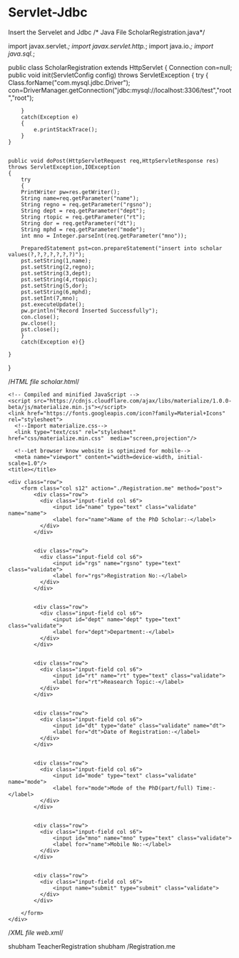 # Servlet-Jdbc
Insert the Servelet and Jdbc
/* Java File ScholarRegistration.java*/

import javax.servlet.*;
import javax.servlet.http.*;
import java.io.*;
import java.sql.*;

public class ScholarRegistration extends HttpServlet
{
	Connection con=null;
	public void init(ServletConfig config) throws ServletException
	{
		try
		{
			Class.forName("com.mysql.jdbc.Driver");
			con=DriverManager.getConnection("jdbc:mysql://localhost:3306/test","root","root");

		}
		catch(Exception e)
		{
			e.printStackTrace();
		}
	}


	public void doPost(HttpServletRequest req,HttpServletResponse res) throws ServletException,IOException
	{
		try
		{
		PrintWriter pw=res.getWriter();
		String name=req.getParameter("name");
		String regno = req.getParameter("rgsno");
		String dept = req.getParameter("dept");
		String rtopic = req.getParameter("rt");
		String dor = req.getParameter("dt");
		String mphd = req.getParameter("mode");
		int mno = Integer.parseInt(req.getParameter("mno"));

		PreparedStatement pst=con.prepareStatement("insert into scholar values(?,?,?,?,?,?,?)");
		pst.setString(1,name);
		pst.setString(2,regno);
		pst.setString(3,dept);
		pst.setString(4,rtopic);
		pst.setString(5,dor);
		pst.setString(6,mphd);
		pst.setInt(7,mno);
		pst.executeUpdate();
		pw.println("Record Inserted Successfully");
		con.close();
		pw.close();
		pst.close();		
		}
		catch(Exception e){}

	}
	
}




/*HTML file  scholar.html*/
<!DOCTYPE html>
<html>
<head>
	<!-- Compiled and minified CSS -->
    <link rel="stylesheet" href="https://cdnjs.cloudflare.com/ajax/libs/materialize/1.0.0-beta/css/materialize.min.css">

    <!-- Compiled and minified JavaScript -->
    <script src="https://cdnjs.cloudflare.com/ajax/libs/materialize/1.0.0-beta/js/materialize.min.js"></script>
    <link href="https://fonts.googleapis.com/icon?family=Material+Icons" rel="stylesheet">
      <!--Import materialize.css-->
      <link type="text/css" rel="stylesheet" href="css/materialize.min.css"  media="screen,projection"/>

      <!--Let browser know website is optimized for mobile-->
      <meta name="viewport" content="width=device-width, initial-scale=1.0"/>
	<title></title>
</head>
<body>

	<div class="row">
    	<form class="col s12" action="./Registration.me" method="post">
      		<div class="row">
      		  <div class="input-field col s6">
        		  <input id="name" type="text" class="validate" name="name">
       		      <label for="name">Name of the PhD Scholar:-</label>
        	  </div>	
            </div>

			
            <div class="row">
      		  <div class="input-field col s6">
        		  <input id="rgs" name="rgsno" type="text" class="validate">
       		      <label for="rgs">Registration No:-</label>
        	  </div>	
            </div>


            <div class="row">
      		  <div class="input-field col s6">
        		  <input id="dept" name="dept" type="text" class="validate">
       		      <label for="dept">Department:-</label>
        	  </div>	
            </div>


            <div class="row">
      		  <div class="input-field col s6">
        		  <input id="rt" name="rt" type="text" class="validate">
       		      <label for="rt">Reasearch Topic:-</label>
        	  </div>	
            </div>


            <div class="row">
      		  <div class="input-field col s6">
        		  <input id="dt" type="date" class="validate" name="dt">
       		      <label for="dt">Date of Registration:-</label>
        	  </div>	
            </div>


            <div class="row">
      		  <div class="input-field col s6">
        		  <input id="mode" type="text" class="validate" name="mode">
       		      <label for="mode">Mode of the PhD(part/full) Time:-</label>
        	  </div>	
            </div>


            <div class="row">
      		  <div class="input-field col s6">
        		  <input id="mno" name="mno" type="text" class="validate">
       		      <label for="name">Mobile No:-</label>
        	  </div>	
            </div>


			<div class="row">
      		  <div class="input-field col s6">
        		  <input name="submit" type="submit" class="validate">
        	  </div>	
            </div>

        </form>
    </div>
</body>
</html>


/*XML file web.xml*/

<web-app>  
  
<servlet>  
<servlet-name>shubham</servlet-name>  
<servlet-class>TeacherRegistration</servlet-class>  
</servlet>  
  
<servlet-mapping>  
<servlet-name>shubham</servlet-name>  
<url-pattern>/Registration.me</url-pattern>  
</servlet-mapping>  
  
</web-app>  
